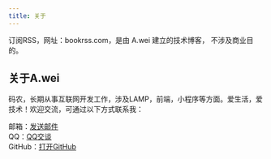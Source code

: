 ```yaml
---
title: 关于
---
```


订阅RSS，网址：bookrss.com，是由 A.wei 建立的技术博客， 不涉及商业目的。

## 关于A.wei

码农，长期从事互联网开发工作，涉及LAMP，前端，小程序等方面。爱生活，爱技术！欢迎交流，可通过以下方式联系我：

邮箱：[发送邮件](http://mail.qq.com/cgi-bin/qm_share?t=qm_mailme&amp;email=kf3r5qOj0eDgv-L_-A)   
QQ：[QQ交谈](http://wpa.qq.com/msgrd?v=3&amp;uin=506892568&amp;site=qq&amp;menu=yes)      
GitHub：[打开GitHub](https://github.com/awei922)    
 
